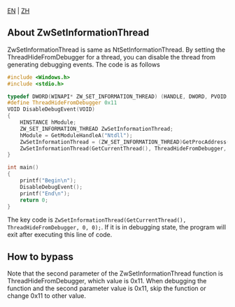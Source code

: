 [EN](./zwsetinformationthread.md) | [ZH](./zwsetinformationthread-zh.md)
## About ZwSetInformationThread

ZwSetInformationThread is same as NtSetInformationThread. By setting the ThreadHideFromDebugger for a thread, you can disable the thread from generating debugging events. The code is as follows  
```c
#include <Windows.h>
#include <stdio.h>

typedef DWORD(WINAPI* ZW_SET_INFORMATION_THREAD) (HANDLE, DWORD, PVOID, ULONG);
#define ThreadHideFromDebugger 0x11
VOID DisableDebugEvent(VOID)
{
    HINSTANCE hModule;
    ZW_SET_INFORMATION_THREAD ZwSetInformationThread;
    hModule = GetModuleHandleA("Ntdll");
    ZwSetInformationThread = (ZW_SET_INFORMATION_THREAD)GetProcAddress(hModule, "ZwSetInformationThread");
    ZwSetInformationThread(GetCurrentThread(), ThreadHideFromDebugger, 0, 0);
}

int main()
{
    printf("Begin\n");
    DisableDebugEvent();
    printf("End\n");
    return 0;
}
```

The key code is `ZwSetInformationThread(GetCurrentThread(), ThreadHideFromDebugger, 0, 0);`. If it is in debugging state, the program will exit after executing this line of code.  

## How to bypass

Note that the second parameter of the ZwSetInformationThread function is ThreadHideFromDebugger, which value is 0x11. When debugging the function and the second parameter value is 0x11, skip the function or change 0x11 to other value.  